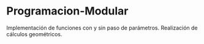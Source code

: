 # Programacion-Modular
Implementación de funciones con y sin paso de parámetros. Realización de cálculos geométricos.
